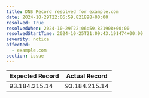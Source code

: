 ```yaml
---
title: DNS Record resolved for example.com
date: 2024-10-29T22:06:59.821898+00:00
resolved: True
resolvedWhen: 2024-10-29T22:06:59.821908+00:00
resolvedStartTime: 2024-10-25T21:09:43.191474+00:00
severity: notice
affected:
  - example.com
section: issue
---
```


| Expected Record  | Actual Record  |
|------------------|----------------|
| 93.184.215.14 | 93.184.215.14 |
